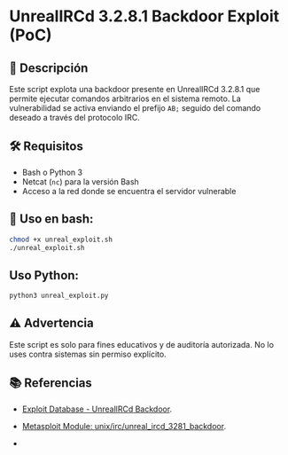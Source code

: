 # UnrealIRCd 3.2.8.1 Backdoor Exploit (PoC)

## 📌 Descripción

Este script explota una backdoor presente en UnrealIRCd 3.2.8.1 que permite ejecutar comandos arbitrarios en el sistema remoto. La vulnerabilidad se activa enviando el prefijo `AB;` seguido del comando deseado a través del protocolo IRC.

## 🛠 Requisitos

- Bash o Python 3
- Netcat (`nc`) para la versión Bash
- Acceso a la red donde se encuentra el servidor vulnerable

## 🚀 Uso en bash:

```bash
chmod +x unreal_exploit.sh
./unreal_exploit.sh
```

## Uso Python:

```bash
python3 unreal_exploit.py
```

## ⚠️ Advertencia

Este script es solo para fines educativos y de auditoría autorizada. No lo uses contra sistemas sin permiso explícito.

## 📚 Referencias

- [Exploit Database - UnreallRCd Backdoor](https://www.exploit-db.com/exploits/13853).
- [Metasploit Module: unix/irc/unreal_ircd_3281_backdoor](https://github.com/rapid7/metasploit-framework).

- 

